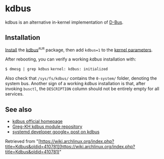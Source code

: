 # kdbus

kdbus is an alternative in-kernel implementation of [D-Bus](/index.php/D-Bus "D-Bus").

## Installation

[Install](/index.php/Install "Install") the [kdbus](https://aur.archlinux.org/packages/kdbus/)<sup><small>AUR</small></sup> package, then add `kdbus=1` to the [kernel parameters](/index.php/Kernel_parameters "Kernel parameters").

After rebooting, you can verify a working _kdbus_ installation with:

 `$ dmesg | grep kdbus`  `kernel: kdbus: initialized` 

Also check that `/sys/fs/kdbus/` contains the `0-system/` folder, denoting the system bus. Another sign of a working _kdbus_ installation is that, after invoking `busctl`, the `DESCRIPTION` column should not be entirely empty for all services.

## See also

*   [kdbus official homepage](http://www.freedesktop.org/wiki/Software/systemd/kdbus/)
*   [Greg-KH kdbus module repository](https://github.com/gregkh/kdbus)
*   [systemd developer google+ post on kdbus](https://plus.google.com/u/0/+DavidHerrmann/posts/3wNuKCJeGJs)

Retrieved from "[https://wiki.archlinux.org/index.php?title=Kdbus&oldid=410781](https://wiki.archlinux.org/index.php?title=Kdbus&oldid=410781)"
